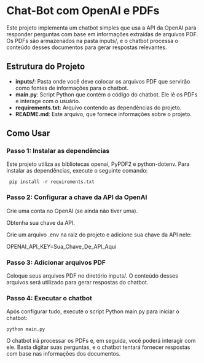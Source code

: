 # Chat-Bot com OpenAI e PDFs

Este projeto implementa um chatbot simples que usa a API da OpenAI para responder perguntas com base em informações extraídas de arquivos PDF. Os PDFs são armazenados na pasta inputs/, e o chatbot processa o conteúdo desses documentos para gerar respostas relevantes.

## Estrutura do Projeto

- **inputs/**: Pasta onde você deve colocar os arquivos PDF que servirão como fontes de informações para o chatbot.
- **main.py**: Script Python que contém o código do chatbot. Ele lê os PDFs e interage com o usuário.
- **requirements.txt**: Arquivo contendo as dependências do projeto.
- **README.md**: Este arquivo, que fornece informações sobre o projeto.

## Como Usar

### Passo 1: Instalar as dependências

Este projeto utiliza as bibliotecas openai, PyPDF2 e python-dotenv. Para instalar as dependências, execute o seguinte comando:

``` pip install -r requirements.txt```

### Passo 2: Configurar a chave da API da OpenAI
Crie uma conta no OpenAI (se ainda não tiver uma).

Obtenha sua chave da API.

Crie um arquivo .env na raiz do projeto e adicione sua chave da API nele:

OPENAI_API_KEY=Sua_Chave_De_API_Aqui

### Passo 3: Adicionar arquivos PDF
Coloque seus arquivos PDF no diretório inputs/. O conteúdo desses arquivos será utilizado para gerar respostas do chatbot.

### Passo 4: Executar o chatbot
Após configurar tudo, execute o script Python main.py para iniciar o chatbot:


```python main.py```

O chatbot irá processar os PDFs e, em seguida, você poderá interagir com ele. Basta digitar suas perguntas, e o chatbot tentará fornecer respostas com base nas informações dos documentos.